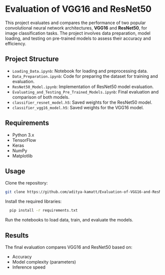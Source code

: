 # Evaluation of VGG16 and ResNet50

This project evaluates and compares the performance of two popular convolutional neural network architectures, **VGG16** and **ResNet50**, for image classification tasks. The project involves data preparation, model loading, and testing on pre-trained models to assess their accuracy and efficiency.

## Project Structure
- `Loading_Data.ipynb`: Notebook for loading and preprocessing data.
- `Data_Preparation.ipynb`: Code for preparing the dataset for training and evaluation.
- `ResNet50_Model.ipynb`: Implementation of ResNet50 model evaluation.
- `Evaluating_and_Testing_Pre_Trained_Models.ipynb`: Final evaluation and comparison of both models.
- `classifier_resnet_model.h5`: Saved weights for the ResNet50 model.
- `classifier_vgg16_model.h5`: Saved weights for the VGG16 model.

## Requirements
- Python 3.x
- TensorFlow
- Keras
- NumPy
- Matplotlib

## Usage
Clone the repository:
   ```bash
   git clone https://github.com/aditya-kamatt/Evaluation-of-VGG16-and-ResNet50.git
   ```
Install the required libraries:
  ```bash
    pip install -r requirements.txt
  ```
Run the notebooks to load data, train, and evaluate the models.

## Results
The final evaluation compares VGG16 and ResNet50 based on:

- Accuracy
- Model complexity (parameters)
- Inference speed
